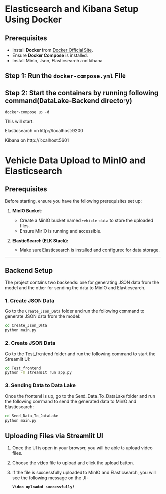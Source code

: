# Elasticsearch and Kibana Setup Using Docker

## Prerequisites

- Install **Docker** from [Docker Official Site](https://www.docker.com/get-started).
- Ensure **Docker Compose** is installed.
- Install MinIo, Json, Elasticsearch and kibana

## Step 1: Run the `docker-compose.yml` File
  
## Step 2: Start the containers by running following command(DataLake-Backend directory)
    docker-compose up -d

This will start:

Elasticsearch on http://localhost:9200

Kibana on http://localhost:5601


# Vehicle Data Upload to MinIO and Elasticsearch

## Prerequisites

Before starting, ensure you have the following prerequisites set up:

1. **MinIO Bucket:**
   - Create a MinIO bucket named `vehicle-data` to store the uploaded files.
   - Ensure MinIO is running and accessible.

2. **ElasticSearch (ELK Stack):**
   - Make sure Elasticsearch is installed and configured for data storage.

---

## Backend Setup

The project contains two backends: one for generating JSON data from the model and the other for sending the data to MinIO and Elasticsearch.

### 1. **Create JSON Data**

Go to the `Create_Json_Data` folder and run the following command to generate JSON data from the model:

```bash
cd Create_Json_Data
python main.py
```


### 2. **Create JSON Data**

Go to the Test_frontend folder and run the following command to start the Streamlit UI:

```bash
cd Test_frontend
python -m streamlit run app.py
```

### 3. **Sending Data to Data Lake**

Once the frontend is up, go to the Send_Data_To_DataLake folder and run the following command to send the generated data to MinIO and Elasticsearch:

```bash
cd Send_Data_To_DataLake
python main.py
```

## Uploading Files via Streamlit UI

1. Once the UI is open in your browser, you will be able to upload video files.
2. Choose the video file to upload and click the upload button.
3. If the file is successfully uploaded to MinIO and Elasticsearch, you will see the following message on the UI:

   **`Video uploaded successfully!`**


